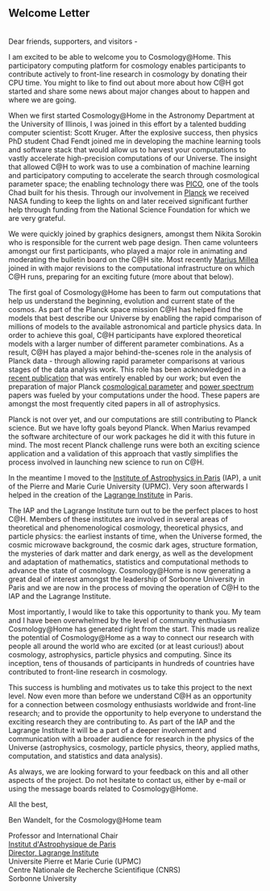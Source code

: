 ## Welcome Letter
<br/>
Dear friends, supporters, and visitors -

I am excited to be able to welcome you to Cosmology@Home. This participatory computing platform for cosmology enables participants to contribute actively to front-line research in cosmology by donating their CPU time. You might to like to find out about more about how C@H got started and share some news about major changes about to happen and where we are going.

When we first started Cosmology@Home in the Astronomy Department at the University of Illinois, I was joined in this effort by a talented budding computer scientist: Scott Kruger. After the explosive success, then physics PhD student Chad Fendt joined me in developing the machine learning tools and software stack that would allow us to harvest your computations to vastly accelerate high-precision computations of our Universe. The insight that allowed C@H to work was to use a combination of machine learning and participatory computing to accelerate the search through cosmological parameter space; the enabling technology there was [PICO](https://arxiv.org/abs/0712.0194), one of the tools Chad built for his thesis. Through our involvement in [Planck](https://en.wikipedia.org/wiki/Planck_(spacecraft)) we received NASA funding to keep the lights on and later received significant further help through funding from the National Science Foundation for which we are very grateful. 

We were quickly joined by graphics designers, amongst them Nikita Sorokin who is responsible for the current web page design. Then came volunteers amongst our first participants, who played a major role in animating and moderating the bulletin board on the C@H site. Most recently [Marius Millea](http://cosmicmar.com/) joined in with major revisions to the computational infrastructure on which C@H runs, preparing for an exciting future (more about that below).

The first goal of Cosmology@Home has been to farm out computations that help us understand the beginning, evolution and current state of the cosmos. As part of the Planck space mission C@H has helped find the models that best describe our Universe by enabling the rapid comparison of millions of models to the available astronomical and particle physics data. In order to achieve this goal, C@H participants  have explored theoretical models with a larger number of different parameter combinations. As a result, C@H has played a major behind-the-scenes role in the analysis of Planck data - through allowing rapid parameter comparisons at various stages of the data analysis work. This role has been acknowledged in a [recent publication](https://arxiv.org/abs/1608.02487) that was entirely enabled by our work; but even the preparation of major Planck [cosmological parameter](https://arxiv.org/abs/1502.01589) and [power spectrum](https://arxiv.org/abs/1507.02704) papers was fueled by your computations under the hood. These papers are amongst the most frequently cited  papers in all of astrophysics.

Planck is not over yet, and our computations are still contributing to Planck science. But we have lofty goals beyond Planck. When Marius revamped the software architecture of our work packages he did it with this future in mind. The most recent Planck challenge runs were both an exciting science application and a validation of this approach that vastly simplifies the process involved in launching new science to run on C@H. 

In the meantime I moved to the [Institute of Astrophysics in Paris]( http://www.iap.fr) (IAP), a unit of the Pierre and Marie Curie University (UPMC). Very soon afterwards I helped in the creation of the [Lagrange Institute](http://ilp.upmc.fr) in Paris. 

The IAP and the Lagrange Institute turn out to be the perfect places to host C@H. Members of these institutes are involved in several areas of theoretical and phenomenological cosmology, theoretical physics, and particle physics: the earliest instants of time, when the Universe formed, the cosmic microwave background, the cosmic dark ages, structure formation, the mysteries of dark matter and dark energy, as well as the development and adaptation of mathematics, statistics and computational methods to advance the state of cosmology. Cosmology@Home is now generating a great deal of interest amongst the leadership of Sorbonne University in Paris and we are now in the process of moving the operation of C@H to the IAP and the Lagrange Institute. 

Most importantly, I would like to take this opportunity to thank you. My team and I have been overwhelmed by the level of community enthusiasm Cosmology@Home has generated right from the start. This made us realize the potential of Cosmology@Home as a way to connect our research with people all around the world who are excited (or at least curious!) about cosmology, astrophysics, particle physics and computing. Since its inception, tens of thousands of participants in hundreds of countries have contributed to front-line research in cosmology. 

This success is humbling and motivates us to take this project to the next level. Now even more than before we understand C@H as an opportunity for a connection between cosmology enthusiasts worldwide and front-line research; and to provide the opportunity to help everyone to understand the exciting research they are contributing to. As part of the IAP and the Lagrange Institute it will be a part of a deeper involvement and communication with a broader audience for research in the physics of the Universe (astrophysics, cosmology, particle physics, theory, applied maths, computation, and statistics and data analysis).

As always, we are looking forward to your feedback on this and all other aspects of the project. Do not hesitate to contact us, either by e-mail or using the message boards related to Cosmology@Home.

All the best,

Ben Wandelt, for the Cosmology@Home team


   Professor and International Chair  
   [Institut d'Astrophysique de Paris](http://www.iap.fr)  
   [Director, Lagrange Institute](http://ilp.upmc.fr)  
   Universite Pierre et Marie Curie (UPMC)  
   Centre Nationale de Recherche Scientifique (CNRS)  
   Sorbonne University  
